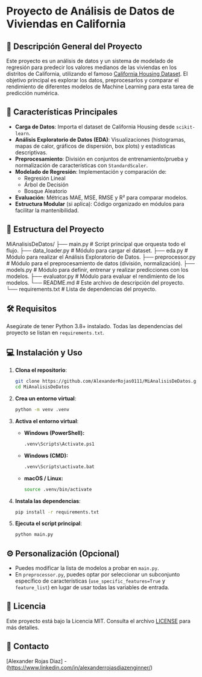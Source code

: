# Proyecto de Análisis de Datos de Viviendas en California


## 📄 Descripción General del Proyecto

Este proyecto es un análisis de datos y un sistema de modelado de regresión para predecir los valores medianos de las viviendas en los distritos de California, utilizando el famoso [California Housing Dataset](https://scikit-learn.org/stable/modules/generated/sklearn.datasets.fetch_california_housing.html). El objetivo principal es explorar los datos, preprocesarlos y comparar el rendimiento de diferentes modelos de Machine Learning para esta tarea de predicción numérica.



## 🚀 Características Principales

- **Carga de Datos**: Importa el dataset de California Housing desde `scikit-learn`.
- **Análisis Exploratorio de Datos (EDA)**: Visualizaciones (histogramas, mapas de calor, gráficos de dispersión, box plots) y estadísticas descriptivas.
- **Preprocesamiento**: División en conjuntos de entrenamiento/prueba y normalización de características con `StandardScaler`.
- **Modelado de Regresión**: Implementación y comparación de:
    - Regresión Lineal
    - Árbol de Decisión
    - Bosque Aleatorio
- **Evaluación**: Métricas MAE, MSE, RMSE y R² para comparar modelos.
- **Estructura Modular** (si aplica): Código organizado en módulos para facilitar la mantenibilidad.



## 📂 Estructura del Proyecto

MiAnalisisDeDatos/
├── main.py             # Script principal que orquesta todo el flujo.
├── data_loader.py      # Módulo para cargar el dataset.
├── eda.py              # Módulo para realizar el Análisis Exploratorio de Datos.
├── preprocessor.py     # Módulo para el preprocesamiento de datos (división, normalización).
├── models.py           # Módulo para definir, entrenar y realizar predicciones con los modelos.
├── evaluator.py        # Módulo para evaluar el rendimiento de los modelos.
└── README.md           # Este archivo de descripción del proyecto.
└── requirements.txt    # Lista de dependencias del proyecto.

## 🛠️ Requisitos

Asegúrate de tener Python 3.8+ instalado. Todas las dependencias del proyecto se listan en `requirements.txt`.



## 💻 Instalación y Uso

1. **Clona el repositorio**:
    ```sh
    git clone https://github.com/AlexanderRojas0111/MiAnalisisDeDatos.git
    cd MiAnalisisDeDatos
    ```

2. **Crea un entorno virtual**:
    ```sh
    python -m venv .venv
    ```

3. **Activa el entorno virtual**:
    - **Windows (PowerShell):**
        ```sh
        .venv\Scripts\Activate.ps1
        ```
    - **Windows (CMD):**
        ```sh
        .venv\Scripts\activate.bat
        ```
    - **macOS / Linux:**
        ```sh
        source .venv/bin/activate
        ```

4. **Instala las dependencias**:
    ```sh
    pip install -r requirements.txt
    ```

5. **Ejecuta el script principal**:
    ```sh
    python main.py
    ```



## ⚙️ Personalización (Opcional)

* Puedes modificar la lista de modelos a probar en `main.py`.
* En `preprocessor.py`, puedes optar por seleccionar un subconjunto específico de características (`use_specific_features=True` y `feature_list`) en lugar de usar todas las variables de entrada.





## 📄 Licencia

Este proyecto está bajo la Licencia MIT. Consulta el archivo [LICENSE](LICENSE) para más detalles.



## 📧 Contacto

[Alexander Rojas Diaz] - (https://www.linkedin.com/in/alexanderrojasdiazenginner/)